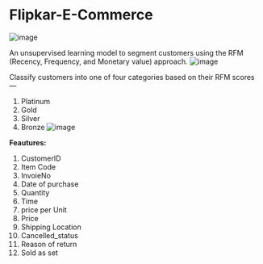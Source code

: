 # Flipkar-E-Commerce
![image](https://github.com/Ajay-Dobliyal/Flipkar-E-Commerce/assets/91046133/2230ab32-b8df-4c79-ba84-fb144cfbb2da)

An unsupervised learning model to segment customers using the RFM (Recency, Frequency, and Monetary value) approach.
![image](https://github.com/Ajay-Dobliyal/Flipkar-E-Commerce/assets/91046133/1cbe516e-651e-4fd3-8a04-f4128f2b0143)

Classify customers into one of four categories based on their RFM scores — 
1) Platinum
2) Gold
3) Silver
4) Bronze
![image](https://github.com/Ajay-Dobliyal/Flipkar-E-Commerce/assets/91046133/abe04ec6-cf36-4fdf-8ac7-73b567c1a6a3)

**Feautures:**
1) CustomerID
2) Item Code
3) InvoieNo
4) Date of purchase
5) Quantity
6) Time
7) price per Unit
8) Price
9) Shipping Location
10) Cancelled_status
11) Reason of return
12) Sold as set


   
